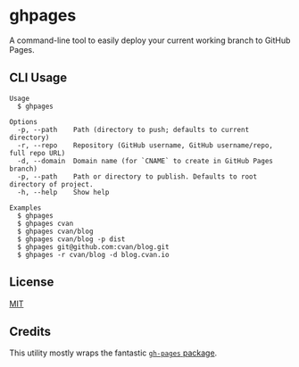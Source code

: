# ghpages

A command-line tool to easily deploy your current working branch to GitHub Pages.


## CLI Usage

```
Usage
  $ ghpages

Options
  -p, --path    Path (directory to push; defaults to current directory)
  -r, --repo    Repository (GitHub username, GitHub username/repo, full repo URL)
  -d, --domain  Domain name (for `CNAME` to create in GitHub Pages branch)
  -p, --path    Path or directory to publish. Defaults to root directory of project.
  -h, --help    Show help

Examples
  $ ghpages
  $ ghpages cvan
  $ ghpages cvan/blog
  $ ghpages cvan/blog -p dist
  $ ghpages git@github.com:cvan/blog.git
  $ ghpages -r cvan/blog -d blog.cvan.io
```


## License

[MIT](LICENSE)


## Credits

This utility mostly wraps the fantastic [`gh-pages` package](https://github.com/tschaub/gh-pages).
